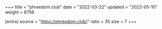 +++
title = "phreedom.club"
date = "2022-03-22"
updated = "2023-05-10"
weight = 6758

[extra]
source = "https://phreedom.club/"
ratio = 35
size = 7
+++
